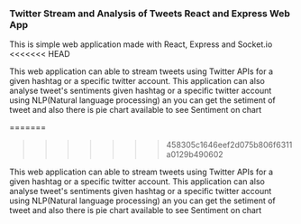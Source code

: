 ### Twitter Stream and Analysis of Tweets React and Express Web App
This is simple web application made with React, Express and Socket.io 
<<<<<<< HEAD

This web application can able to stream tweets using Twitter APIs for a given hashtag or a specific twitter account.
This application can also analyse tweet's sentiments given hashtag or a specific twitter account using NLP(Natural language processing) an you can get the setiment of tweet and
also there is pie chart available to see Sentiment on chart

=======
>>>>>>> 458305c1646eef2d075b806f6311a0129b490602

This web application can able to stream tweets using Twitter APIs for a given hashtag or a specific twitter account.
This application can also analyse tweet's sentiments given hashtag or a specific twitter account using NLP(Natural language processing) an you can get the setiment of tweet and
also there is pie chart available to see Sentiment on chart
